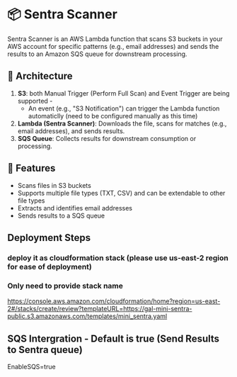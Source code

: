 # 📦 Sentra Scanner

Sentra Scanner is an AWS Lambda function that scans S3 buckets in your AWS account for specific patterns (e.g., email addresses) and sends the results to an Amazon SQS queue for downstream processing.

## 🧩 Architecture

1. **S3**: both Manual Trigger (Perform Full Scan) and Event Trigger are being supported -
   - An event (e.g., "S3 Notification") can trigger the Lambda function automaticlly (need to be configured manually as this time)
3. **Lambda (Sentra Scanner)**: Downloads the file, scans for matches (e.g., email addresses), and sends results.
4. **SQS Queue**: Collects results for downstream consumption or processing.


## 🚀 Features

- Scans files in S3 buckets
- Supports multiple file types (TXT, CSV) and can be extendable to other file types
- Extracts and identifies email addresses
- Sends results to a SQS queue

## Deployment Steps
### deploy it as cloudformation stack (please use us-east-2 region for ease of deployment)

### Only need to provide stack name
https://console.aws.amazon.com/cloudformation/home?region=us-east-2#/stacks/create/review?templateURL=https://gal-mini-sentra-public.s3.amazonaws.com/templates/mini_sentra.yaml


## SQS Intergration - Default is true (Send Results to Sentra queue)
EnableSQS=true
